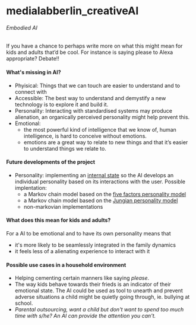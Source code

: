 # medialabberlin_creativeAI
###### Embodied AI

If you have a chance to perhaps write more on what this might mean for kids and adults that’d be cool. 
For instance is saying please to Alexa appropriate? Debate!!

#### What's missing in AI?

* Phyisical: Things that we can touch are easier to understand and to connect with
* Accessible: The best way to understand and demystify a new technology is to explore it and build it.
* Personality: Interacting with standardised systems may produce alienation, an organically perceived personality might help prevent this. 
* Emotional:
  * the most powerful kind of intelligence that we know of, human intelligence, is hard to conceive without emotions. 
  * emotions are a great way to relate to new things and that it’s easier to understand things we relate to.

#### Future developments of the project

* Personality: implementing an [internal state](https://en.wikipedia.org/wiki/Finite-state_machine) so the AI develops an individual personality based on its interactions with the user. Possible implentation: 
  * a Markov chain model based on the [five factors personality model](https://www.hindawi.com/journals/mpe/2013/132735/)
  * a Markov chain model based on the [Jungian personality model](http://ceur-ws.org/Vol-1680/paper7.pdf)
  * non-markovian implementations


#### What does this mean for kids and adults?

For a AI to be emotional and to have its own personality means that
* it's more likely to be seamlessly integrated in the family dynamics
* it feels less of a alienating experience to interact with it


#### Possible use cases in a household environment 

* Helping cementing certain manners like saying *please*.
* The way kids behave towards their frieds is an indicator of their emotional state. The AI could be used as tool to unearth and prevent adverse situations a child might be quietly going through, ie. bullying at school.
* *Parental outsourcing, want a child but don't want to spend too much time with s/he? An AI can provide the attention you can't.*


